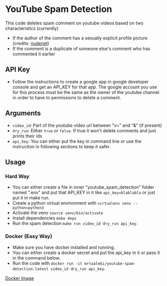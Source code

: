 # YouTube Spam Detection

This code deletes spam comment on youtube videos based on two characteristics (currently)
- If the author of the comment has a sexually explicit profile picture (credits: [nudenet](https://github.com/notAI-tech/NudeNet))
- If the comment is a duplicate of someone else's comment who has commented it earlier

## API Key
- Follow the instructions to create a google app in google developer console and get an API_KEY for that app. The google account you use for this process must be the same as the owner of the youtube channel in order to have to permissions to delete a comment.

## Arguments
- `video_id`: Part of the youtube video url between "v=" and "&" (if present)
- `dry_run`: Either `true` or `false`. If true it won't delete comments and just prints their ids
- `api_key`: You can either put the key in command line or use the instruction in following sections to keep it safer.

## Usage

### Hard Way
- You can either create a file in inner "youtube_spam_detection" folder named ".env" and put that API_KEY in it like `api_key=blablabla` or just put it in make run.
- Create a python virtual environment with `virtualenv venv --python=python3`
- Activate the venv `source venv/bin/activate`
- Install dependencies `make deps`
- Run the spam detection `make run video_id dry_run api_key`.

### Docker (Easy Way)
- Make sure you have docker installed and running.
- You can either create a docker secret and put the api_key in it or pass it in the command below.
- Run the code with `docker run -it mrtaalebi/youtube-spam-detection:latest video_id dry_run api_key`.

[Docker Image](https://hub.docker.com/repository/docker/mrtaalebi/youtube-spam-detection)
